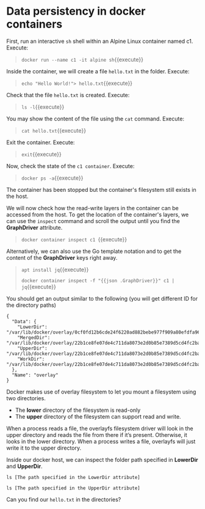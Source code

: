 # Data persistency in docker containers

First,  run an interactive `sh` shell within an Alpine Linux container named c1. Execute:

> `docker run --name c1 -it alpine sh`{{execute}}

Inside the container, we will create a file `hello.txt` in the folder. Execute:

> `echo "Hello World!"> hello.txt`{{execute}}

Check that the file `hello.txt` is created. Execute:

> `ls -l`{{execute}}

You may show the content of the file using the `cat` command. Execute:

> `cat hello.txt`{{execute}}

Exit the container. Execute:

> `exit`{{execute}}


Now, check the state of the `c1 container`.  Execute:

> `docker ps -a`{{execute}}

The container has been stopped but the container's filesystem still exists in the host.

We will now check how the read-write layers in the container can be accessed from the host. To get the location of the container's layers, we can use the `inspect` command and scroll the output until you find the **GraphDriver** attribute.

> `docker container inspect c1 `{{execute}}

Alternatively, we can also use the Go template notation and to get the content of the **GraphDriver** keys right away.

> `apt install jq`{{execute}}
> 
> `docker container inspect -f "{{json .GraphDriver}}" c1 | jq`{{execute}}


You should get an output similar to the following  (you will get different ID for the directory paths)

```
{
  "Data": {
    "LowerDir": "/var/lib/docker/overlay/0cf0fd12b6cde24f6220ad882bebe977f909a80efdfa96c5945d9873cd41985e/root",
    "MergedDir": "/var/lib/docker/overlay/22b1ce8fe07de4c711da8073e2d0b85e7389d5cd4fc2ba829fe3a131447e8361/merged",
    "UpperDir": "/var/lib/docker/overlay/22b1ce8fe07de4c711da8073e2d0b85e7389d5cd4fc2ba829fe3a131447e8361/upper",
    "WorkDir": "/var/lib/docker/overlay/22b1ce8fe07de4c711da8073e2d0b85e7389d5cd4fc2ba829fe3a131447e8361/work"
  },
  "Name": "overlay"
}
```

Docker makes use of overlay filesystem to let you mount a filesystem using two directories.
* The **lower** directory of the filesystem is read-only
* The **upper** directory of the filesystem  can support read and write.

When a process reads a file, the overlayfs filesystem driver will look in the upper directory and reads the file from there if it’s present. Otherwise, it looks in the lower directory. When a process writes a file, overlayfs will just write it to the upper directory.

Inside our docker host,  we can inspect the folder path  specified in **LowerDir** and **UpperDir**. 

`ls [The path specified in the LowerDir attribute]`

`ls [The path specified in the UpperDir attribute]`

Can you  find our `hello.txt` in the directories?
